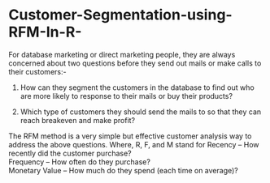 # Customer-Segmentation-using-RFM-In-R-
For database marketing or direct marketing people, they are always concerned about two questions before they send out mails or make calls to their customers:-  

1. How can they segment the customers in the database to find out who are more likely to response to their mails or buy their products? 

2. Which type of customers they should send the mails to so that they can reach breakeven and make profit? 

The RFM method is a very simple but effective customer analysis way to address the above questions. 
Where,  R, F, and M stand for
Recency – How recently did the customer purchase?           
Frequency – How often do they purchase?           
Monetary Value – How much do they spend (each time on average)?
